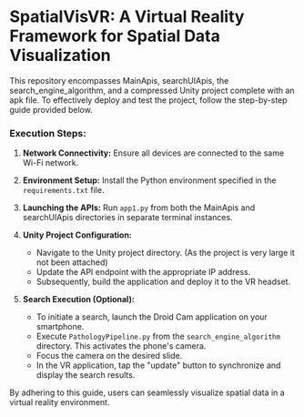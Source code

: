 # SpatialVisVR: A Virtual Reality Framework for Spatial Data Visualization

This repository encompasses MainApis, searchUIApis, the search_engine_algorithm, and a compressed Unity project complete with an apk file. To effectively deploy and test the project, follow the step-by-step guide provided below.

### Execution Steps:

1. **Network Connectivity:** Ensure all devices are connected to the same Wi-Fi network.
   
2. **Environment Setup:** Install the Python environment specified in the `requirements.txt` file.
   
3. **Launching the APIs:** Run `app1.py` from both the MainApis and searchUIApis directories in separate terminal instances.
   
4. **Unity Project Configuration:** 
   - Navigate to the Unity project directory. (As the project is very large it not been attached)
   - Update the API endpoint with the appropriate IP address.
   - Subsequently, build the application and deploy it to the VR headset.
   
5. **Search Execution (Optional):** 
   - To initiate a search, launch the Droid Cam application on your smartphone. 
   - Execute `PathologyPipeline.py` from the `search_engine_algorithm` directory. This activates the phone's camera.
   - Focus the camera on the desired slide.
   - In the VR application, tap the "update" button to synchronize and display the search results.

By adhering to this guide, users can seamlessly visualize spatial data in a virtual reality environment.